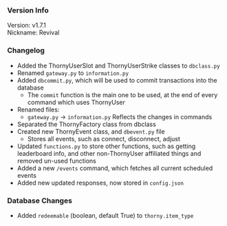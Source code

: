 ### Version Info
Version: v1.7.1  
Nickname: Revival 

### Changelog

* Added the ThornyUserSlot and ThornyUserStrike classes to `dbclass.py`
* Renamed `gateway.py` to `information.py`
* Added `dbcommit.py`, which will be used to commit transactions into the database
  * The `commit` function is the main one to be used, at the end of every command which uses ThornyUser
* Renamed files:
  * `gateway.py` -> `information.py` Reflects the changes in commands
* Separated the ThornyFactory class from dbclass
* Created new ThornyEvent class, and `dbevent.py` file
  * Stores all events, such as connect, disconnect, adjust
* Updated `functions.py` to store other functions, such as getting leaderboard info,
and other non-ThornyUser affiliated things and removed un-used functions
* Added a new `/events` command, which fetches all current scheduled events
* Added new updated responses, now stored in `config.json`

### Database Changes

* Added `redeemable` (boolean, default True) to `thorny.item_type`